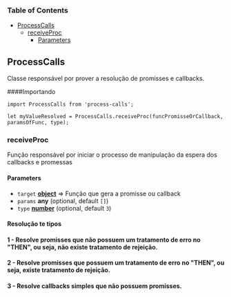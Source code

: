 <!-- Generated by documentation.js. Update this documentation by updating the source code. -->

### Table of Contents

-   [ProcessCalls][1]
    -   [receiveProc][2]
        -   [Parameters][3]

## ProcessCalls

Classe responsável por prover a resolução de promisses e callbacks.

####Importando
```
import ProcessCalls from 'process-calls';

let myValueResolved = ProcessCalls.receiveProc(funcPromisseOrCallback, paramsOfFunc, type);
```
### receiveProc

Função responsável por iniciar o processo de manipulação da espera dos callbacks e promessas

#### Parameters

-   `target` **[object][9]** => Função que gera a promisse ou callback
-   `params` **any**  (optional, default `[]`)
-   `type` **[number][10]**  (optional, default `3`)

#### Resolução te tipos
#### 1 - Resolve promisses que não possuem um tratamento de erro no "THEN", ou seja, não existe tratamento de rejeição.
#### 2 - Resolve promisses que possuem um tratamento de erro no "THEN", ou seja, existe tratamento de rejeição.
#### 3 - Resolve callbacks simples que não possuem promisses.

[1]: #processcalls

[2]: #receiveproc

[3]: #parameters

[9]: https://developer.mozilla.org/docs/Web/JavaScript/Reference/Global_Objects/Object

[10]: https://developer.mozilla.org/docs/Web/JavaScript/Reference/Global_Objects/Number